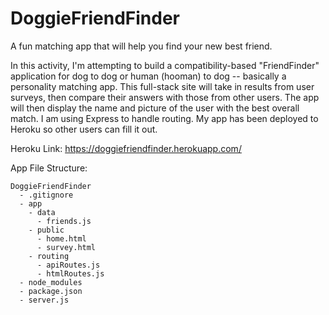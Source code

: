# DoggieFriendFinder
A fun matching app that will help you find your new best friend.


In this activity, I'm attempting to build a  compatibility-based "FriendFinder" application for dog to dog or human (hooman) to dog -- basically a personality matching app. This full-stack site will take in results from user surveys, then compare their answers with those from other users. The app will then display the name and picture of the user with the best overall match.
I am using Express to handle routing. My app has been deployed to Heroku so other users can fill it out.

Heroku Link:  https://doggiefriendfinder.herokuapp.com/

App File Structure:
  ```
  DoggieFriendFinder
    - .gitignore
    - app
      - data
        - friends.js
      - public
        - home.html
        - survey.html
      - routing
        - apiRoutes.js
        - htmlRoutes.js
    - node_modules
    - package.json
    - server.js
  ```
